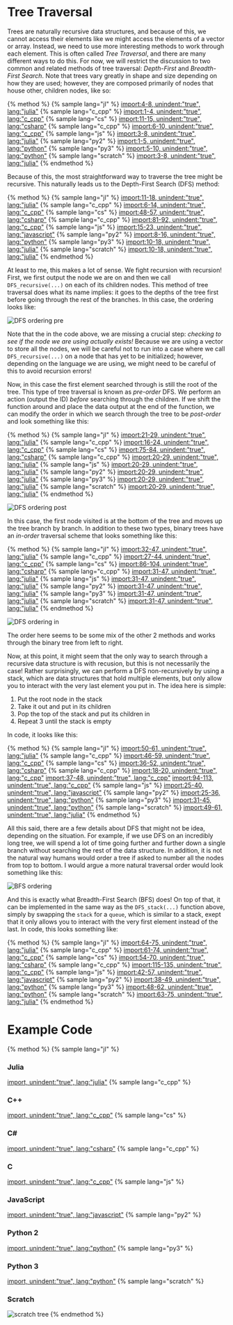 <script>
MathJax.Hub.Queue(["Typeset",MathJax.Hub]);
</script>
$$ 
\newcommand{\d}{\mathrm{d}}
\newcommand{\bff}{\boldsymbol{f}}
\newcommand{\bfg}{\boldsymbol{g}}
\newcommand{\bfp}{\boldsymbol{p}}
\newcommand{\bfq}{\boldsymbol{q}}
\newcommand{\bfx}{\boldsymbol{x}}
\newcommand{\bfu}{\boldsymbol{u}}
\newcommand{\bfv}{\boldsymbol{v}}
\newcommand{\bfA}{\boldsymbol{A}}
\newcommand{\bfB}{\boldsymbol{B}}
\newcommand{\bfC}{\boldsymbol{C}}
\newcommand{\bfM}{\boldsymbol{M}}
\newcommand{\bfJ}{\boldsymbol{J}}
\newcommand{\bfR}{\boldsymbol{R}}
\newcommand{\bfT}{\boldsymbol{T}}
\newcommand{\bfomega}{\boldsymbol{\omega}}
\newcommand{\bftau}{\boldsymbol{\tau}}
$$

# Tree Traversal 

Trees are naturally recursive data structures, and because of this, we cannot access their elements like we might access the elements of a vector or array. Instead, we need to use more interesting methods to work through each element. This is often called *Tree Traversal*, and there are many different ways to do this. For now, we will restrict the discussion to two common and related methods of tree traversal: *Depth-First* and *Breadth-First Search*. Note that trees vary greatly in shape and size depending on how they are used; however, they are composed primarily of nodes that house other, children nodes, like so:

{% method %}
{% sample lang="jl" %}
[import:4-8, unindent:"true", lang:"julia"](code/julia/Tree.jl)
{% sample lang="c_cpp" %}
[import:1-4, unindent:"true", lang:"c_cpp"](code/c++/Tree.cpp)
{% sample lang="cs" %}
[import:11-15, unindent:"true", lang:"csharp"](code/cs/TreeMdAdditional.cs)
{% sample lang="c_cpp" %}
[import:6-10, unindent:"true", lang:"c_cpp"](code/c/Tree_example.c)
{% sample lang="js" %}
[import:3-8, unindent:"true", lang:"julia"](code/julia/Tree.jl)
{% sample lang="py2" %}
[import:1-5, unindent:"true", lang:"python"](code/python2/Tree_example.py)
{% sample lang="py3" %}
[import:5-10, unindent:"true", lang:"python"](code/python3/Tree_example.py)
{% sample lang="scratch" %}
[import:3-8, unindent:"true", lang:"julia"](code/julia/Tree.jl)
{% endmethod %}

Because of this, the most straightforward way to traverse the tree might be recursive. This naturally leads us to the Depth-First Search (DFS) method:

{% method %}
{% sample lang="jl" %}
[import:11-18, unindent:"true", lang:"julia"](code/julia/Tree.jl)
{% sample lang="c_cpp" %}
[import:6-14, unindent:"true", lang:"c_cpp"](code/c++/Tree.cpp)
{% sample lang="cs" %}
[import:48-57, unindent:"true", lang:"csharp"](code/cs/TreeMdAdditional.cs)
{% sample lang="c_cpp" %}
[import:81-92, unindent:"true", lang:"c_cpp"](code/c/Tree_example.c)
{% sample lang="js" %}
[import:15-23, unindent:"true", lang:"javascript"](code/javascript/Tree_example.js)
{% sample lang="py2" %}
[import:8-16, unindent:"true", lang:"python"](code/python2/Tree_example.py)
{% sample lang="py3" %}
[import:10-18, unindent:"true", lang:"julia"](code/julia/Tree.jl)
{% sample lang="scratch" %}
[import:10-18, unindent:"true", lang:"julia"](code/julia/Tree.jl)
{% endmethod %}

At least to me, this makes a lot of sense. We fight recursion with recursion! First, we first output the node we are on and then we call `DFS_recursive(...)` on each of its children nodes. This method of tree traversal does what its name implies: it goes to the depths of the tree first before going through the rest of the branches. In this case, the ordering looks like:

![DFS ordering pre](res/DFS_pre.png)

Note that the in the code above, we are missing a crucial step: *checking to see if the node we are using actually exists!* Because we are using a vector to store all the nodes, we will be careful not to run into a case where we call `DFS_recursive(...)` on a node that has yet to be initialized; however, depending on the language we are using, we might need to be careful of this to avoid recursion errors! 

Now, in this case the first element searched through is still the root of the tree. This type of tree traversal is known as *pre-order* DFS. We perform an action (output the ID) *before* searching through the children. If we shift the function around and place the data output at the end of the function, we can modify the order in which we search through the tree to be *post-order* and look something like this:


{% method %}
{% sample lang="jl" %}
[import:21-29, unindent:"true", lang:"julia"](code/julia/Tree.jl)
{% sample lang="c_cpp" %}
[import:16-24, unindent:"true", lang:"c_cpp"](code/c++/Tree.cpp)
{% sample lang="cs" %}
[import:75-84, unindent:"true", lang:"csharp"](code/cs/TreeMdAdditional.cs)
{% sample lang="c_cpp" %}
[import:20-29, unindent:"true", lang:"julia"](code/julia/Tree.jl)
{% sample lang="js" %}
[import:20-29, unindent:"true", lang:"julia"](code/julia/Tree.jl)
{% sample lang="py2" %}
[import:20-29, unindent:"true", lang:"julia"](code/julia/Tree.jl)
{% sample lang="py3" %}
[import:20-29, unindent:"true", lang:"julia"](code/julia/Tree.jl)
{% sample lang="scratch" %}
[import:20-29, unindent:"true", lang:"julia"](code/julia/Tree.jl)
{% endmethod %}

![DFS ordering post](res/DFS_post.png)

In this case, the first node visited is at the bottom of the tree and moves up the tree branch by branch. In addition to these two types, binary trees have an *in-order* traversal scheme that looks something like this:

{% method %}
{% sample lang="jl" %}
[import:32-47, unindent:"true", lang:"julia"](code/julia/Tree.jl)
{% sample lang="c_cpp" %}
[import:27-44, unindent:"true", lang:"c_cpp"](code/c++/Tree.cpp)
{% sample lang="cs" %}
[import:86-104, unindent:"true", lang:"csharp"](code/cs/TreeMdAdditional.cs)
{% sample lang="c_cpp" %}
[import:31-47, unindent:"true", lang:"julia"](code/julia/Tree.jl)
{% sample lang="js" %}
[import:31-47, unindent:"true", lang:"julia"](code/julia/Tree.jl)
{% sample lang="py2" %}
[import:31-47, unindent:"true", lang:"julia"](code/julia/Tree.jl)
{% sample lang="py3" %}
[import:31-47, unindent:"true", lang:"julia"](code/julia/Tree.jl)
{% sample lang="scratch" %}
[import:31-47, unindent:"true", lang:"julia"](code/julia/Tree.jl)
{% endmethod %}

![DFS ordering in](res/DFS_in.png)

The order here seems to be some mix of the other 2 methods and works through the binary tree from left to right.

Now, at this point, it might seem that the only way to search through a recursive data structure is with recusion, but this is not necessarily the case! Rather surprisingly, we can perform a DFS non-recursively by using a stack, which are data structures that hold multiple elements, but only allow you to interact with the very last element you put in. The idea here is simple:

1. Put the root node in the stack
2. Take it out and put in its children
3. Pop the top of the stack and put its children in
4. Repeat 3 until the stack is empty

In code, it looks like this:

{% method %}
{% sample lang="jl" %}
[import:50-61, unindent:"true", lang:"julia"](code/julia/Tree.jl)
{% sample lang="c_cpp" %}
[import:46-59, unindent:"true", lang:"c_cpp"](code/c++/Tree.cpp)
{% sample lang="cs" %}
[import:36-52, unindent:"true", lang:"csharp"](code/cs/Tree.cs)
{% sample lang="c_cpp" %}
[import:18-20, unindent:"true", lang:"c_cpp"](code/c/Tree_example.c)
[import:37-48, unindent:"true", lang:"c_cpp"](code/c/Tree_example.c)
[import:94-113, unindent:"true", lang:"c_cpp"](code/c/Tree_example.c)
{% sample lang="js" %}
[import:25-40, unindent:"true", lang:"javascript"](code/javascript/Tree_example.js)
{% sample lang="py2" %}
[import:25-36, unindent:"true", lang:"python"](code/python2/Tree_example.py)
{% sample lang="py3" %}
[import:31-45, unindent:"true", lang:"python"](code/python3/Tree_example.py)
{% sample lang="scratch" %}
[import:49-61, unindent:"true", lang:"julia"](code/julia/Tree.jl)
{% endmethod %}

All this said, there are a few details about DFS that might not be idea, depending on the situation. For example, if we use DFS on an incredibly long tree, we will spend a lot of time going further and further down a single branch without searching the rest of the data structure. In addition, it is not the natural way humans would order a tree if asked to number all the nodes from top to bottom. I would argue a more natural traversal order would look something like this:

![BFS ordering](res/BFS_simple.png)

And this is exactly what Breadth-First Search (BFS) does! On top of that, it can be implemented in the same way as the `DFS_stack(...)` function above, simply by swapping the `stack` for a `queue`, which is similar to a stack, exept that it only allows you to interact with the very first element instead of the last. In code, this looks something like:

{% method %}
{% sample lang="jl" %}
[import:64-75, unindent:"true", lang:"julia"](code/julia/Tree.jl)
{% sample lang="c_cpp" %}
[import:61-74, unindent:"true", lang:"c_cpp"](code/c++/Tree.cpp)
{% sample lang="cs" %}
[import:54-70, unindent:"true", lang:"csharp"](code/cs/Tree.cs)
{% sample lang="c_cpp" %}
[import:115-135, unindent:"true", lang:"c_cpp"](code/c/Tree_example.c)
{% sample lang="js" %}
[import:42-57, unindent:"true", lang:"javascript"](code/javascript/Tree_example.js)
{% sample lang="py2" %}
[import:38-49, unindent:"true", lang:"python"](code/python2/Tree_example.py)
{% sample lang="py3" %}
[import:48-62, unindent:"true", lang:"python"](code/python3/Tree_example.py)
{% sample lang="scratch" %}
[import:63-75, unindent:"true", lang:"julia"](code/julia/Tree.jl)
{% endmethod %}

# Example Code
{% method %}
{% sample lang="jl" %}
### Julia
[import, unindent:"true", lang:"julia"](code/julia/Tree_example.jl)
{% sample lang="c_cpp" %}
### C++
[import, unindent:"true", lang:"c_cpp"](code/c++/Tree_example.cpp)
{% sample lang="cs" %}
### C# #
[import, unindent:"true", lang:"csharp"](code/cs/Tree.cs)
{% sample lang="c_cpp" %}
### C
[import, unindent:"true", lang:"c_cpp"](code/c/Tree_example.c)
{% sample lang="js" %}
### JavaScript
[import, unindent:"true", lang:"javascript"](code/javascript/Tree_example.js)
{% sample lang="py2" %}
### Python 2
[import, unindent:"true", lang:"python"](code/python2/Tree_example.py)
{% sample lang="py3" %}
### Python 3
[import, unindent:"true", lang:"python"](code/python3/Tree_example.py)
{% sample lang="scratch" %}
### Scratch
![scratch tree](code/scratch/scratch_tree.png)
{% endmethod %}
